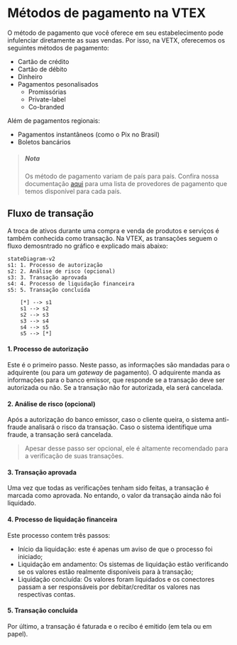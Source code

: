 # Métodos de pagamento na VTEX
O método de pagamento que você oferece em seu estabelecimento pode infulenciar diretamente as suas vendas. Por isso, na VETX, oferecemos os seguintes métodos de pagamento:
- Cartão de crédito
- Cartão de débito
- Dinheiro
- Pagamentos pesonalisados
  - Promissórias
  - Private-label
  - Co-branded

Além de pagamentos regionais:
- Pagamentos instantâneos (como o Pix no Brasil)
- Boletos bancários

> ##### Nota
>
> Os método de pagamento variam de país para país. Confira nossa documentação [aqui](https://help.vtex.com/en/tutorial/list-of-payment-providers-by-country--2im3BEGXxSAcRuxEaIHPvp) para uma lista de provedores de pagamento que temos disponível para cada país. 

## Fluxo de transação
A troca de ativos durante uma compra e venda de produtos e serviços é também conhecida como transação. Na VTEX, as transações seguem o fluxo demosntrado no gráfico e explicado mais abaixo:

``` mermaid
stateDiagram-v2 
s1: 1. Processo de autorização
s2: 2. Análise de risco (opcional)
s3: 3. Transação aprovada
s4: 4. Processo de liquidação financeira
s5: 5. Transação concluída

    [*] --> s1
    s1 --> s2
    s2 --> s3
    s3 --> s4
    s4 --> s5
    s5 --> [*]
```

#### 1. Processo de autorização
Este é o primeiro passo. Neste passo, as informações são mandadas para o adquirente (ou para um *gateway* de pagamento). O adquirente manda as informações para o banco emissor, que responde se a transação deve ser autorizada ou não.
Se a transação não for autorizada, ela será cancelada.

#### 2. Análise de risco (opcional)
Após a autorização do banco emissor, caso o cliente queira, o sistema anti-fraude analisará o risco da transação. Caso o sistema identifique uma fraude, a transação será cancelada.

> Apesar desse passo ser opcional, ele é altamente recomendado para a verificação de suas transações.

#### 3. Transação aprovada
Uma vez que todas as verificações tenham sido feitas, a transação é marcada como aprovada. No entando, o valor da transação ainda não foi liquidado.

#### 4. Processo de liquidação financeira
Este processo contem três passos:
- Início da liquidação: este é apenas um aviso de que o processo foi iniciado;
- Liquidação em andamento: Os sistemas de liquidação estão verificando se os valores estão realmente disponíveis para à transação;
- Liquidação concluída: Os valores foram liquidados e os conectores passam a ser responsáveis por debitar/creditar os valores nas respectivas contas.

#### 5. Transação concluída
Por último, a transação é faturada e o recibo é emitido (em tela ou em papel). 
